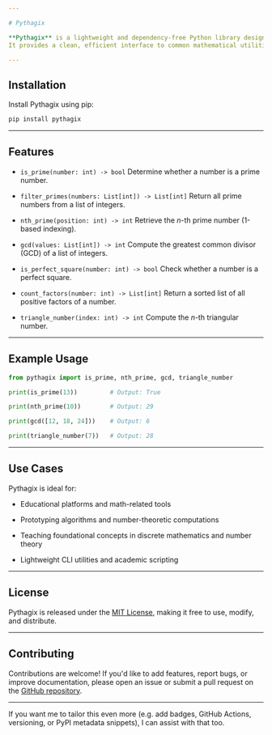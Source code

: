 ```yaml
---

# Pythagix

**Pythagix** is a lightweight and dependency-free Python library designed for number theory operations.
It provides a clean, efficient interface to common mathematical utilities such as prime number checks, greatest common divisor computation, triangular numbers, and more.

---
```


## Installation

Install Pythagix using pip:

```bash
pip install pythagix
```

---

## Features

* `is_prime(number: int) -> bool`
  Determine whether a number is a prime number.

* `filter_primes(numbers: List[int]) -> List[int]`
  Return all prime numbers from a list of integers.

* `nth_prime(position: int) -> int`
  Retrieve the *n*-th prime number (1-based indexing).

* `gcd(values: List[int]) -> int`
  Compute the greatest common divisor (GCD) of a list of integers.

* `is_perfect_square(number: int) -> bool`
  Check whether a number is a perfect square.

* `count_factors(number: int) -> List[int]`
  Return a sorted list of all positive factors of a number.

* `triangle_number(index: int) -> int`
  Compute the *n*-th triangular number.

---

## Example Usage

```python
from pythagix import is_prime, nth_prime, gcd, triangle_number

print(is_prime(13))         # Output: True

print(nth_prime(10))        # Output: 29

print(gcd([12, 18, 24]))    # Output: 6

print(triangle_number(7))   # Output: 28
```

---

## Use Cases

Pythagix is ideal for:

* Educational platforms and math-related tools

* Prototyping algorithms and number-theoretic computations

* Teaching foundational concepts in discrete mathematics and number theory

* Lightweight CLI utilities and academic scripting

---

## License

Pythagix is released under the [MIT License](LICENSE), making it free to use, modify, and distribute.

---

## Contributing

Contributions are welcome!
If you'd like to add features, report bugs, or improve documentation, please open an issue or submit a pull request on the [GitHub repository](https://github.com/your-username/pythagix).

---

If you want me to tailor this even more (e.g. add badges, GitHub Actions, versioning, or PyPI metadata snippets), I can assist with that too.
